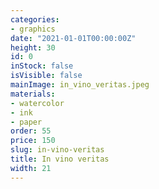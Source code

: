 ```yaml
---
categories:
- graphics
date: "2021-01-01T00:00:00Z"
height: 30
id: 0
inStock: false
isVisible: false
mainImage: in_vino_veritas.jpeg
materials:
- watercolor
- ink
- paper
order: 55
price: 150
slug: in-vino-veritas
title: In vino veritas
width: 21
---
```


